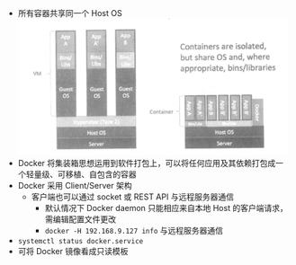 - 所有容器共享同一个 Host OS
    ![](src/vm_docker.png)
- Docker 将集装箱思想运用到软件打包上，可以将任何应用及其依赖打包成一个轻量级、可移植、自包含的容器
- Docker 采用 Client/Server 架构
    - 客户端也可以通过 socket 或 REST API 与远程服务器通信
        - 默认情况下 Docker daemon 只能相应来自本地 Host 的客户端请求，需编辑配置文件更改
        - `docker -H 192.168.9.127 info` 与远程服务器通信
- `systemctl status docker.service`
- 可将 Docker 镜像看成只读模板